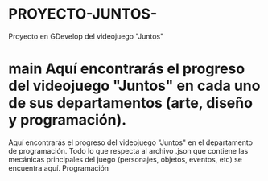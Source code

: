 # PROYECTO-JUNTOS-
Proyecto en GDevelop del videojuego "Juntos"

 main
Aquí encontrarás el progreso del videojuego "Juntos" en cada uno de sus departamentos (arte, diseño y programación).
=======

Aquí encontrarás el progreso del videojuego "Juntos" en el departamento de programación. Todo lo que respecta al archivo .json que contiene las mecánicas principales del juego (personajes, objetos, eventos, etc) se encuentra aquí. Programación

